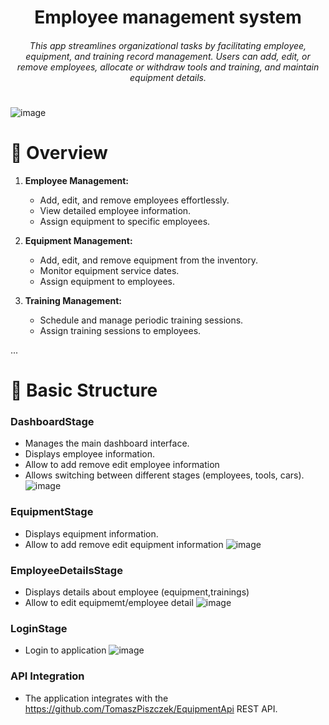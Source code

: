 <h1 align="center">Employee management system</h1>
<h6 align="center">This app streamlines organizational tasks by facilitating employee, equipment, and training record management. Users can  add, edit, or remove employees, allocate or withdraw tools and training, and maintain  equipment details. </h6>
<h1></h1>


<p align="center">

</p>

 ![image](https://github.com/TomaszPiszczek/EmployeeEquipmentManagementSystem/assets/115466543/6d598ce5-12e4-46c9-80b0-10f8324737d7)


# 📑 Overview
1. **Employee Management:**
   - Add, edit, and remove employees effortlessly.
   - View detailed employee information.
   - Assign equipment to specific employees.

2. **Equipment Management:**
   - Add, edit, and remove equipment from the inventory.
   - Monitor equipment service dates.
   - Assign equipment to employees.

3. **Training Management:**
   - Schedule and manage periodic training sessions.
   - Assign training sessions to employees.



...
# 🧬  Basic Structure


### DashboardStage
   - Manages the main dashboard interface.
   - Displays employee information.
   - Allow to add remove edit employee information
   - Allows switching between different stages (employees, tools, cars).
    ![image](https://github.com/TomaszPiszczek/EmployeeEquipmentManagementSystem/assets/115466543/6d598ce5-12e4-46c9-80b0-10f8324737d7)
### EquipmentStage
   - Displays equipment information.
   - Allow to add remove edit equipment information
    ![image](https://github.com/TomaszPiszczek/EmployeeEquipmentManagementSystem/assets/115466543/ddbe998d-c1e0-42e0-8b61-e5972c7d3ce0)
### EmployeeDetailsStage
  - Displays details about employee (equipment,trainings)
  - Allow to edit equipmemt/employee detail
    ![image](https://github.com/TomaszPiszczek/EmployeeEquipmentManagementSystem/assets/115466543/ded1d70f-6c00-40e0-a166-e5a643f6794f)

### LoginStage
  - Login to application
   ![image](https://github.com/TomaszPiszczek/EmployeeEquipmentManagementSystem/assets/115466543/4fa117f8-3957-48d9-9f9d-9c9a99632d06)

### API Integration

- The application integrates with the https://github.com/TomaszPiszczek/EquipmentApi REST API.
